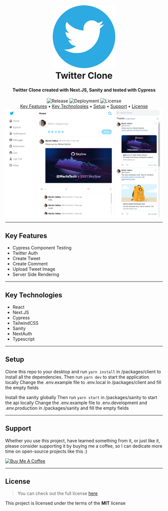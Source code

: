 <h1 align="center">
  <img width="200px" src="https://raw.githubusercontent.com/MartsTech/twitter-clone/main/images/logo.png" alt="Twitter Logo" />
  <br />
  Twitter Clone
  <br />
</h1>

<h4 align="center">
   Twitter Clone created with Next.JS, Sanity and tested with Cypress
</h4>

<div align="center">
   <img src="https://img.shields.io/github/v/release/MartsTech/twiiter-clone" alt="Release" />
   <img src="https://vercelbadge.vercel.app/api/MartsTech/twitter-clone" alt="Deployment" />
   <img src="https://img.shields.io/github/license/MartsTech/twitter-clone" alt="License" />
</div>

<div align="center">
  <a href="#key-features">Key Features</a> •
  <a href="#key-technologies">Key Technologies</a> •
  <a href="#setup">Setup</a> •
  <a href="#support">Support</a> •
  <a href="#license">License</a>
</div>

<img style="object-fit: contain" src="https://raw.githubusercontent.com/MartsTech/twitter-clone/main/images/home.png" alt="home" />

---

## Key Features

- Cypress Component Testing
- Twitter Auth
- Create Tweet
- Create Comment
- Upload Tweet Image
- Server Side Rendering

---

## Key Technologies

- React
- Next.JS
- Cypress
- TailwindCSS
- Sanity
- NextAuth
- Typescript

---

## Setup

Clone this repo to your desktop and run `yarn install` in /packages/client to install all the dependencies.
Then run `yarn dev` to start the application locally
Change the .env.example file to .env.local in /packages/client and fill the empty fields

Install the sanity globally 
Then run `yarn start` in /packages/sanity to start the api locally
Change the .env.example file to .env.development and .env.production in /packages/sanity and fill the empty fields

---

## Support

Whether you use this project, have learned something from it, or just like it, please consider supporting it by buying me a coffee, so I can dedicate more time on open-source projects like this :)

<a href="https://www.buymeacoffee.com/martstech" target="_blank">
  <img src="https://cdn.buymeacoffee.com/buttons/v2/default-yellow.png" alt="Buy Me A Coffee" height="60px" width="217px" />
</a>

---

## License

> You can check out the full license [here](https://github.com/MartsTech/twitter-clone/blob/main/LICENSE)

This project is licensed under the terms of the **MIT** license
